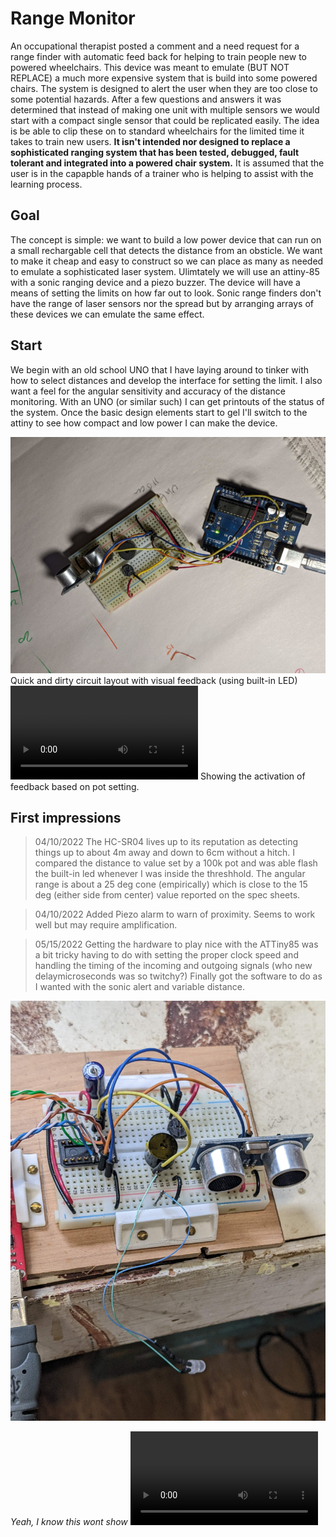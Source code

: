 # Range Monitor
An occupational therapist posted a comment and a need request for a range finder with automatic feed back for helping to train people new to powered wheelchairs.  This device was meant to emulate (BUT NOT REPLACE) a much more expensive system that is build into some powered chairs. The system is designed to alert the user when they are too close to some potential hazards. After a few questions and answers it was determined that instead of making one unit with multiple sensors we would start with a compact single sensor that could be replicated easily.  The idea is be able to clip these on to standard wheelchairs for the limited time it takes to train new users. **It isn't intended nor designed to replace a sophisticated ranging system that has been tested, debugged, fault tolerant and integrated into a powered chair system.**  It is assumed that the user is in the capapble hands of a trainer who is helping to assist with the learning process.

## Goal
The concept is simple: we want to build a low power device that can run on a small rechargable cell that detects the distance from an obsticle. We want to make it cheap and easy to construct so we can place as many as needed to emulate a sophisticated laser system. Ulimtately we will use an attiny-85 with a sonic ranging device and a piezo buzzer.  The device will have a means of setting the limits on how far out to look. Sonic range finders don't have the range of laser sensors nor the spread but by arranging arrays of these devices we can emulate the same effect.

## Start
We begin with an old school UNO that I have laying around to tinker with how to select distances and develop the interface for setting the limit.  I also want a feel for the angular sensitivity and accuracy of the distance monitoring. With an UNO (or similar such) I can get printouts of the status of the system.  Once the basic design elements start to gel I'll switch to the attiny to see how compact and low power I can make the device.

![Rough Circuit Layout](images/RoughSetup.jpg)
Quick and dirty circuit layout with visual feedback (using built-in LED)
![Action](images/RangeFinding.mp4)
Showing the activation of feedback based on pot setting.

## First impressions
> 04/10/2022
The HC-SR04 lives up to its reputation as detecting things up to about 4m away and down to 6cm without a hitch.  I compared the distance to value set by a 100k pot and was able flash the built-in led whenever I was inside the threshhold. The angular range is about a 25 deg cone (empirically) which is close to the 15 deg (either side from center) value reported on the spec sheets.

> 04/10/2022
Added Piezo alarm to warn of proximity.  Seems to work well but may require amplification.

> 05/15/2022
Getting the hardware to play nice with the ATTiny85 was a bit tricky having to do with setting the proper clock speed and handling the timing of the incoming and outgoing signals (who new delaymicroseconds was so twitchy?)  Finally got the software to do as I wanted with the sonic alert and variable distance. 

![picture of final prototype](WorkingPrototype.jpg)

*Yeah, I know this wont show*
![movie of prototype](WorkingAction.mp4)

